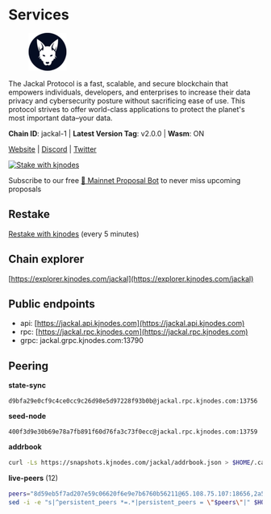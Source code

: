 # Services

<figure><img src="https://raw.githubusercontent.com/kj89/cosmos-images/main/logos/jackal.png" alt=""><figcaption></figcaption></figure>

The Jackal Protocol is a fast, scalable, and secure blockchain that empowers  individuals, developers, and enterprises to increase their data privacy and  cybersecurity posture without sacrificing ease of use. This protocol strives  to offer world-class applications to protect the planet's most important data–your data.

**Chain ID**: jackal-1 | **Latest Version Tag**: v2.0.0 | **Wasm**: ON

[Website](https://jackalprotocol.com) | [Discord](https://discord.com/invite/5GKym3p6rj) | [Twitter](https://twitter.com/Jackal_Protocol)

[![Stake with kjnodes](https://i.ibb.co/cr44Q8j/button-stake-with-kjnodes.png)](https://restake.app/jackal/jklvaloper1tr3wm3mdkz0tda6t7vavqnn7fe2g4un0f67xmt)

Subscribe to our free [🤖 Mainnet Proposal Bot](https://t.me/kjnodes_proposal_bot) to never miss upcoming proposals

## Restake

[Restake with kjnodes](https://restake.app/jackal/jklvaloper1tr3wm3mdkz0tda6t7vavqnn7fe2g4un0f67xmt) (every 5 minutes)
## Chain explorer
[https://explorer.kjnodes.com/jackal](https://explorer.kjnodes.com/jackal)

## Public endpoints

* api: [https://jackal.api.kjnodes.com](https://jackal.api.kjnodes.com)
* rpc: [https://jackal.rpc.kjnodes.com](https://jackal.rpc.kjnodes.com)
* grpc: jackal.grpc.kjnodes.com:13790

## Peering

**state-sync**

```text
d9bfa29e0cf9c4ce0cc9c26d98e5d97228f93b0b@jackal.rpc.kjnodes.com:13756
```

**seed-node**

```text
400f3d9e30b69e78a7fb891f60d76fa3c73f0ecc@jackal.rpc.kjnodes.com:13759
```

**addrbook**
```bash
curl -Ls https://snapshots.kjnodes.com/jackal/addrbook.json > $HOME/.canine/config/addrbook.json
```

**live-peers** (12)
```bash
peers="8d59eb5f7ad207e59c06620f6e9e7b6760b56211@65.108.75.107:18656,2a55d2e6cc5fa2dda8a484ab7d00f77f076d237f@141.95.47.216:26656,d9bfa29e0cf9c4ce0cc9c26d98e5d97228f93b0b@65.109.88.38:13756,94b63fddfc78230f51aeb7ac34b9fb86bd042a77@46.4.53.94:30561,e98ed884751f26b98bc32d4469efd53b3507129f@15.235.114.194:10756,7574e0ab179fc6cc47ac89284f4641790218540e@18.163.165.245:26626,28b093e86576a307cebc709912e3546ffe331ad6@65.108.224.156:28656,55bbee79c024a5032222ee4cac0d932c4033c63a@142.132.209.97:26656,f7b5bc8e8eb8a954f9c36ac7c06ff7b9b847c785@167.86.82.140:46656,e08efc0b0e15e4d8eacf0f4ed5e52f6e9bdc312d@144.76.97.251:36156,039a1c4f438c1ecc2dd901e7316d16fdafadfdab@104.193.254.36:27656,713d202326eedaed41d467b26051aba62727febd@5.9.69.241:26656"
sed -i -e "s|^persistent_peers *=.*|persistent_peers = \"$peers\"|" $HOME/.canine/config/config.toml
```
